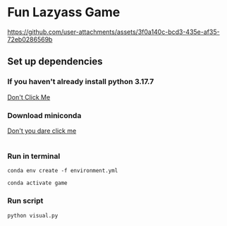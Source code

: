 # Fun Lazyass Game

https://github.com/user-attachments/assets/3f0a140c-bcd3-435e-af35-72eb0286569b

## Set up dependencies
### If you haven't already install python 3.17.7
[Don't Click Me](https://example.com](https://www.python.org/downloads/))

### Download miniconda 
[Don't you dare click me](https://www.anaconda.com/download/success)

# 
### Run in terminal

```conda env create -f environment.yml```

```conda activate game```

### Run script 
```python visual.py```
